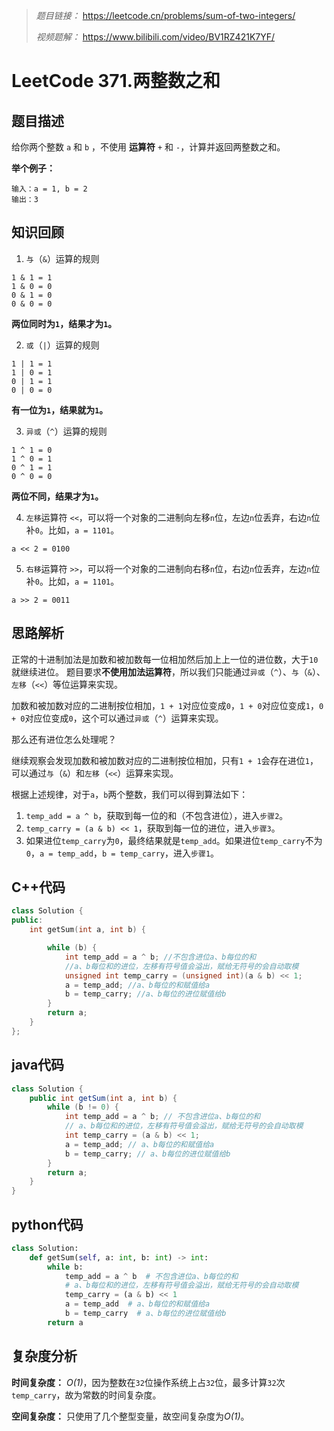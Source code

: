 
> *题目链接：* https://leetcode.cn/problems/sum-of-two-integers/
>
>*视频题解：* https://www.bilibili.com/video/BV1RZ421K7YF/

# LeetCode 371.两整数之和

## 题目描述

给你两个整数 `a` 和 `b` ，不使用 **运算符** `+` 和 `-` ​​​​​​​，计算并返回两整数之和。

**举个例子：**

```
输入：a = 1, b = 2
输出：3
```

## 知识回顾

1. `与`（`&`）运算的规则

```
1 & 1 = 1 
1 & 0 = 0
0 & 1 = 0
0 & 0 = 0 
```
**两位同时为`1`，结果才为`1`。**

2. `或`（`|`）运算的规则

```
1 | 1 = 1 
1 | 0 = 1
0 | 1 = 1
0 | 0 = 0 
```
**有一位为`1`，结果就为`1`。**

3. `异或`（`^`）运算的规则

```
1 ^ 1 = 0 
1 ^ 0 = 1
0 ^ 1 = 1
0 ^ 0 = 0 
```
**两位不同，结果才为`1`。**

4. `左移`运算符 `<<`，可以将一个对象的二进制向左移`n`位，左边`n`位丢弃，右边`n`位补`0`。比如，`a = 1101`。

```
a << 2 = 0100
```

5. `右移`运算符 `>>`，可以将一个对象的二进制向右移`n`位，右边`n`位丢弃，左边`n`位补`0`。比如，`a = 1101`。

```
a >> 2 = 0011
```

## 思路解析

正常的十进制加法是加数和被加数每一位相加然后加上上一位的进位数，大于`10`就继续进位。 题目要求**不使用加法运算符**，所以我们只能通过`异或`（`^`）、`与`（`&`）、`左移`（`<<`）等位运算来实现。

加数和被加数对应的二进制按位相加，`1 + 1`对应位变成`0`，`1 + 0`对应位变成`1`，`0 + 0`对应位变成`0`，这个可以通过`异或`（`^`）运算来实现。

那么还有进位怎么处理呢？

继续观察会发现加数和被加数对应的二进制按位相加，只有`1 + 1`会存在进位`1`，可以通过`与`（`&`）和`左移`（`<<`）运算来实现。

根据上述规律，对于`a`，`b`两个整数，我们可以得到算法如下：
1. `temp_add = a ^ b`，获取到每一位的和（不包含进位），进入`步骤2`。
2. `temp_carry = (a & b) << 1`，获取到每一位的进位，进入`步骤3`。
3. 如果进位`temp_carry`为`0`，最终结果就是`temp_add`。如果进位`temp_carry`不为`0`，`a = temp_add`，`b = temp_carry`，进入`步骤1`。

## C++代码

```cpp
class Solution {
public:
    int getSum(int a, int b) {

        while (b) {
            int temp_add = a ^ b; //不包含进位a、b每位的和
            //a、b每位和的进位，左移有符号值会溢出，赋给无符号的会自动取模
            unsigned int temp_carry = (unsigned int)(a & b) << 1; 
            a = temp_add; //a、b每位的和赋值给a
            b = temp_carry; //a、b每位的进位赋值给b
        }
        return a;
    }
};
```

## java代码

```java
class Solution {
    public int getSum(int a, int b) {
        while (b != 0) {
            int temp_add = a ^ b; // 不包含进位a、b每位的和
            // a、b每位和的进位，左移有符号值会溢出，赋给无符号的会自动取模
            int temp_carry = (a & b) << 1;
            a = temp_add; // a、b每位的和赋值给a
            b = temp_carry; // a、b每位的进位赋值给b
        }
        return a;
    }
}
```

## python代码

```python
class Solution:
    def getSum(self, a: int, b: int) -> int:
        while b:
            temp_add = a ^ b  # 不包含进位a、b每位的和
            # a、b每位和的进位，左移有符号值会溢出，赋给无符号的会自动取模
            temp_carry = (a & b) << 1
            a = temp_add  # a、b每位的和赋值给a
            b = temp_carry  # a、b每位的进位赋值给b
        return a
```

## 复杂度分析

**时间复杂度：** *O(1)*，因为整数在`32`位操作系统上占`32`位，最多计算`32`次`temp_carry`，故为常数的时间复杂度。

**空间复杂度：** 只使用了几个整型变量，故空间复杂度为*O(1)*。
